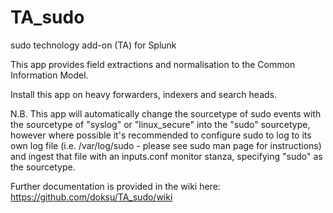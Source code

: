 # TA_sudo
sudo technology add-on (TA) for Splunk

This app provides field extractions and normalisation to the Common Information Model.

Install this app on heavy forwarders, indexers and search heads.

N.B. This app will automatically change the sourcetype of sudo events with the sourcetype of "syslog" or "linux_secure" into the "sudo" sourcetype, however where possible it's recommended to configure sudo to log to its own log file (i.e. /var/log/sudo - please see sudo man page for instructions) and ingest that file with an inputs.conf monitor stanza, specifying "sudo" as the sourcetype.

Further documentation is provided in the wiki here: https://github.com/doksu/TA_sudo/wiki
